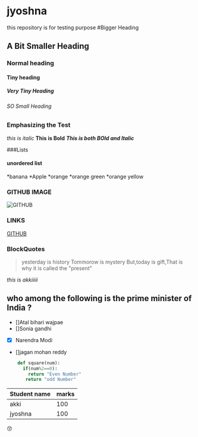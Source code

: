 # jyoshna
this repository is for testing purpose
#Bigger Heading
## A Bit Smaller Heading
### Normal heading
#### Tiny heading
##### Very Tiny Heading
###### SO Small Heading

### Emphasizing the Test
*this is italic*
**This is Bold**
***This is both BOld and Italic***

###Lists
#### unordered list
*banana
*Apple
*orange
  *orange green
  *orange yellow
  
### GITHUB IMAGE
![GITHUB](https://github.githubassets.com/images/modules/open_graph/github-octocat.png)
### LINKS
[GITHUB](https://srit.ac.in)

### BlockQuotes
>yesterday is history
>Tommorow is mystery
>But,today is gift,That is why it is called the "present"

*this is akkiiiii*

## who among the following is the prime minister of India ?
- []Atal bihari wajpae
- []Sonia gandhi
- [x] Narendra Modi
- []jagan mohan reddy
      
```Python      
    def square(num):
      if(num%2==0):
        return "Even Number"
       return "odd Number"
```
Student name | marks
------------ | -------
akki|100
jyoshna|100

:kissing_closed_eyes:
